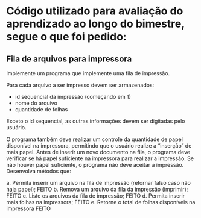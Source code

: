 # Código utilizado para avaliação do aprendizado ao longo do bimestre, segue o que foi pedido:
## Fila de arquivos para impressora

Implemente um programa que implemente uma fila de impressão. 

Para cada arquivo a ser impresso devem ser armazenados: 
- id sequencial da impressão (começando em 1)
- nome do arquivo
- quantidade de folhas

Exceto o id sequencial, as outras informações devem ser digitadas pelo 
usuário.

O programa também deve realizar um controle 
da quantidade de papel disponível na impressora, permitindo que o usuário 
realize a “inserção” de mais papel. Antes de inserir um novo documento na 
fila, o programa deve verificar se há papel suficiente na impressora para 
realizar a impressão. Se não houver papel suficiente, o programa não deve 
aceitar a impressão. Desenvolva métodos que:

  a.	Permita inserir um arquivo na fila de impressão (retornar falso caso não haja papel); FEITO
  b.	Remova um arquivo da fila da impressão (imprimir); FEITO
  c.	Liste os arquivos da fila de impressão; FEITO
  d.	Permita inserir mais folhas na impressora; FEITO
  e.	Retorne o total de folhas disponíveis na impressora FEITO
